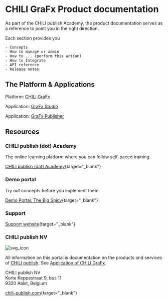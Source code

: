 # CHILI GraFx Product documentation

As part of the CHILI publish Academy, the product documentation serves as a reference to point you in the right direction.

Each section provides you

	- Concepts
	- How to manage or admin
	- How to ... (perform this action)
	- How to Integrate
	- API reference
	- Release notes

## The Platform & Applications

Platform: [CHILI GraFx](/CHILI-GraFx)

Application: [GraFx Studio](/GraFx-Studio)

Application: [GraFx Publisher](/GraFx-Publisher)

	
## Resources

### CHILI publish (dot) Academy

The online learning platform where you can follow self-paced training.

[CHILI publish (dot) Academy](https://product.chili-publish.academy/){target="_blank"}

### Demo portal

Try out concepts before you implement them

[Demo Portal: The Big Spicy](https://demoportal.thebigspicy.com/scenarios){target="_blank"}

### Support

[Support website](https://mysupport.chili-publish.com/){target="_blank"}

### CHILI publish NV

![svg_icon](/assets/CHILI_LOGOS_OK-01.svg)

All information on this portal is documentation on the products and services of [CHILI publish](https://www.chili-publish.com/contact-sales/). See [Application of CHILI GraFx](/CHILI-GraFx/applications/overview/).

CHILI publish NV<br/>
Korte Keppestraat 9, bus 11<br/>
9320 Aalst, Belgium

[chili-publish.com](https://www.chili-publish.com/){target="_blank"}